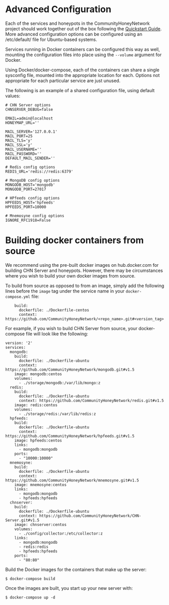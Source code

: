 Advanced Configuration
======================

Each of the services and honeypots in the CommunityHoneyNetwork project should work together out of the box following the [Quickstart Guide](quickstart.md). More advanced configuration options can be configured using an /etc/default/<servicename> file for Ubuntu-based systems.

Services running in Docker containers can be configured this way as well, mounting the configuration files into place using the `--volume` argument for Docker.

Using Docker/docker-compose, each of the containers can share a single sysconfig file, mounted into the appropriate location for each.  Options not appropriate for each particular service are just unused.

The following is an example of a shared configuration file, using default values:

```
# CHN Server options
CHNSERVER_DEBUG=false

EMAIL=admin@localhost
HONEYMAP_URL=''

MAIL_SERVER='127.0.0.1'
MAIL_PORT=25
MAIL_TLS='y'
MAIL_SSL='y'
MAIL_USERNAME=''
MAIL_PASSWORD=''
DEFAULT_MAIL_SENDER=''

# Redis config options
REDIS_URL='redis://redis:6379'

# MongoDB config options
MONGODB_HOST='mongodb'
MONGODB_PORT=27017

# HPfeeds config options
HPFEEDS_HOST='hpfeeds'
HPFEEDS_PORT=10000

# Mnemosyne config options
IGNORE_RFC1918=False
```

# Building docker containers from source

We recommend using the pre-built docker images on hub.docker.com for building CHN Server and honeypots. However, there may be circumstances where you wish to build your own docker images from source.

To build from source as opposed to from an image, simply add the following lines before the `image` tag under the service name in your `docker-compose.yml` file:

```
    build:
      dockerfile: ./Dockerfile-centos
      context: https://github.com/CommunityHoneyNetwork/<repo_name>.git#<version_tag>
```

For example, if you wish to build CHN Server from source, your docker-compose file will look like the following:

```
version: '2'
services:
  mongodb:
    build:
      dockerfile: ./Dockerfile-ubuntu
      context: https://github.com/CommunityHoneyNetwork/mongodb.git#v1.5
    image: mongodb:centos
    volumes:
      - ./storage/mongodb:/var/lib/mongo:z
  redis:
    build:
      dockerfile: ./Dockerfile-ubuntu
      context: https://github.com/CommunityHoneyNetwork/redis.git#v1.5
    image: redis:centos
    volumes:
      - ./storage/redis:/var/lib/redis:z
  hpfeeds:
    build:
      dockerfile: ./Dockerfile-ubuntu
      context: https://github.com/CommunityHoneyNetwork/hpfeeds.git#v1.5
    image: hpfeeds:centos
    links:
      - mongodb:mongodb
    ports:
      - "10000:10000"
  mnemosyne:
    build:
      dockerfile: ./Dockerfile-ubuntu
      context: https://github.com/CommunityHoneyNetwork/mnemosyne.git#v1.5
    image: mnemosyne:centos
    links:
      - mongodb:mongodb
      - hpfeeds:hpfeeds
  chnserver:
    build:
      dockerfile: ./Dockerfile-ubuntu
      context: https://github.com/CommunityHoneyNetwork/CHN-Server.git#v1.5
    image: chnserver:centos
    volumes:
      - ./config/collector:/etc/collector:z
    links:
      - mongodb:mongodb
      - redis:redis
      - hpfeeds:hpfeeds
    ports:
      - "80:80"
```

Build the Docker images for the containers that make up the server:

```
$ docker-compose build
```

Once the images are built, you start up your new server with:

```
$ docker-compose up -d
```
